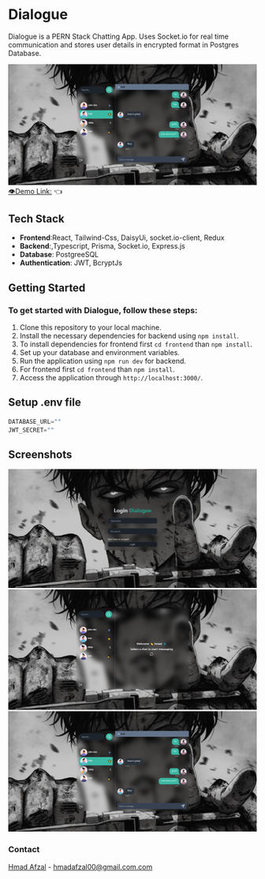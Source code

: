 # Dialogue

Dialogue is a PERN Stack Chatting App. Uses Socket.io for real time communication and stores user details in encrypted format in Postgres Database.

![App SS](/frontend/public/chat.png)
[👁Demo Link:](https://youtu.be/Rvso6qT_pC0) 👈

## Tech Stack
- **Frontend**:React, Tailwind-Css, DaisyUi, socket.io-client, Redux
- **Backend**:,Typescript, Prisma, Socket.io, Express.js
- **Database**: PostgreeSQL
- **Authentication**: JWT, BcryptJs



## Getting Started
### To get started with Dialogue, follow these steps:

1. Clone this repository to your local machine.
2. Install the necessary dependencies for backend using `npm install`.
3. To install dependencies for frontend first `cd frontend` than `npm install`.
4. Set up your database and environment variables.
5. Run the application using `npm run dev` for backend.
6. For frontend first `cd frontend` than `npm install`.
7. Access the application through `http://localhost:3000/`.

## Setup .env file

```js
DATABASE_URL=""
JWT_SECRET=""
```

## Screenshots

![App SS](/frontend/public/auth.png)
![App SS](/frontend/public/home.png)
![App SS](/frontend/public/chat.png)




### Contact
[Hmad Afzal](https://hmadafzal.vercel.app/) - hmadafzal00@gmail.com.com